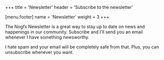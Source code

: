 +++
title = 'Newsletter'
header = 'Subscribe to the newsletter'

[menu.footer]
  name = 'Newsletter'
  weight = 3
+++

The Nogfx Newsletter is a great way to stay up to date on news and happenings in our community. Subscribe and I'll send you an email whenever I have something newsworthy.

I hate spam and your email will be completely safe from that. Plus, you can unsubscribe whenever you want.

<div class="mt-5 ml-embedded" data-form="PDNhpH"></div>
